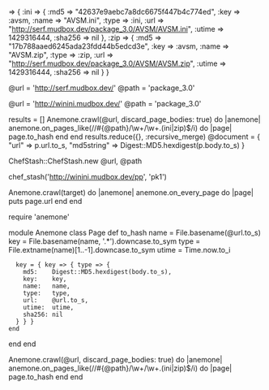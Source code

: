 
=> {
    :ini => {
           :md5 => "42637e9aebc7a8dc6675f447b4c774ed",
           :key => :avsm,
          :name => "AVSM.ini",
          :type => :ini,
           :url => "http://serf.mudbox.dev/package_3.0/AVSM/AVSM.ini",
         :utime => 1429316444,
        :sha256 => nil
    },
    :zip => {
           :md5 => "17b788aaed6245ada23fdd44b5edcd3e",
           :key => :avsm,
          :name => "AVSM.zip",
          :type => :zip,
           :url => "http://serf.mudbox.dev/package_3.0/AVSM/AVSM.zip",
         :utime => 1429316444,
        :sha256 => nil
    }
}

@url  = 'http://serf.mudbox.dev/'
@path = 'package_3.0'

@url  = 'http://winini.mudbox.dev/'
@path = 'package_3.0'


results = []
Anemone.crawl(@url, discard_page_bodies: true) do |anemone|
  anemone.on_pages_like(/\/#{@path}\/\w+\/\w+\.(ini|zip)$/i) do |page|
    page.to_hash
  end
end
results.reduce({}, :recursive_merge)
@document = {
  "url" => p.url.to_s, "md5string" => Digest::MD5.hexdigest(p.body.to_s)
}


ChefStash::ChefStash.new @url, @path


chef_stash('http://winini.mudbox.dev/pp', 'pk1')



Anemone.crawl(target) do |anemone|
  anemone.on_every_page do |page|
    puts page.url
  end
end


require 'anemone'

module Anemone
  class Page
    def to_hash
      name  = File.basename(@url.to_s)
      key   = File.basename(name, '.*').downcase.to_sym
      type  = File.extname(name)[1..-1].downcase.to_sym
      utime = Time.now.to_i

      key = { key => { type => {
        md5:    Digest::MD5.hexdigest(body.to_s),
        key:    key,
        name:   name,
        type:   type,
        url:    @url.to_s,
        utime:  utime,
        sha256: nil
      } } }
    end
  end
end

Anemone.crawl(@url, discard_page_bodies: true) do |anemone|
  anemone.on_pages_like(/\/#{@path}\/\w+\/\w+\.(ini|zip)$/i) do |page|
    page.to_hash
  end
end


